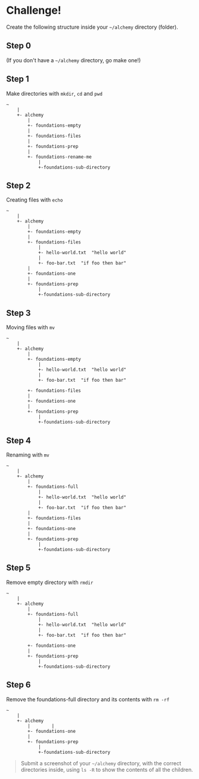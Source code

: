 Challenge!
===

Create the following structure inside your `~/alchemy` directory (folder).

## Step 0

(If you don't have a `~/alchemy` directory, go make one!)

## Step 1

Make directories with `mkdir`, `cd` and `pwd`

```
~
    |
    +- alchemy
        |
        +- foundations-empty
        |
        +- foundations-files
        |
        +- foundations-prep
        |
        +- foundations-rename-me
            |
            +-foundations-sub-directory
```

## Step 2

Creating files with `echo`

```
~
    |
    +- alchemy
        |
        +- foundations-empty
        |
        +- foundations-files
            |
            +- hello-world.txt  "hello world"
            |
            +- foo-bar.txt  "if foo then bar"
        |
        +- foundations-one
        |
        +- foundations-prep
            |
            +-foundations-sub-directory

```

## Step 3

Moving files with `mv`

```
~
    |
    +- alchemy
        |
        +- foundations-empty
            |
            +- hello-world.txt  "hello world"
            |
            +- foo-bar.txt  "if foo then bar"
        
        +- foundations-files
        |
        +- foundations-one
        |
        +- foundations-prep
            |
            +-foundations-sub-directory

```


## Step 4

Renaming with `mv`

```
~
    |
    +- alchemy
        |
        +- foundations-full
            |
            +- hello-world.txt  "hello world"
            |
            +- foo-bar.txt  "if foo then bar"
        |
        +- foundations-files
        |
        +- foundations-one
        |
        +- foundations-prep
            |
            +-foundations-sub-directory

```

## Step 5

Remove empty directory with `rmdir`

```
~
    |
    +- alchemy
        |
        +- foundations-full
            |
            +- hello-world.txt  "hello world"
            |
            +- foo-bar.txt  "if foo then bar"
        
        +- foundations-one
        |
        +- foundations-prep
            |
            +-foundations-sub-directory
```

## Step 6

Remove the foundations-full directory and its contents with `rm -rf`

```
~
    |
    +- alchemy
        |        |        
        +- foundations-one
        |
        +- foundations-prep
            |
            +-foundations-sub-directory

```

> Submit a screenshot of your `~/alchemy` directory, with the correct directories inside, using `ls -R` to show the contents of all the children.
